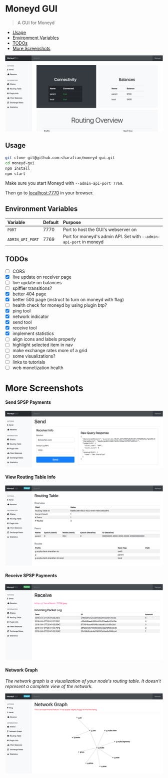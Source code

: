 # Moneyd GUI
> A GUI for Moneyd

- [Usage](#usage)
- [Environment Variables](#environment-variables)
- [TODOs](#todos)
- [More Screenshots](#more-screenshots)

![Status Page](./screenshots/status.png)

## Usage

```sh
git clone git@github.com:sharafian/moneyd-gui.git
cd moneyd-gui
npm install
npm start
```

Make sure you start Moneyd with `--admin-api-port 7769`.

Then go to [localhost:7770](http://localhost:7770) in your browser.

## Environment Variables

| Variable | Default | Purpose |
|:--|:--|:--|
| `PORT` | 7770 | Port to host the GUI's webserver on |
| `ADMIN_API_PORT` | 7769 | Port for moneyd's admin API. Set with `--admin-api-port` in moneyd |

## TODOs

- [ ] CORS
- [x] live update on receiver page
- [ ] live update on balances
- [ ] spiffier transitions?
- [x] better 404 page
- [x] better 500 page (instruct to turn on moneyd with flag)
- [ ] health check for moneyd by using plugin btp?
- [x] ping tool
- [x] network indicator
- [x] send tool
- [x] receive tool
- [x] implement statistics
- [ ] align icons and labels properly
- [ ] highlight selected item in nav
- [ ] make exchange rates more of a grid
- [ ] some visualizations?
- [ ] links to tutorials
- [ ] web monetization health

# More Screenshots

#### Send SPSP Payments

![Sending Page](./screenshots/send.png)

#### View Routing Table Info

![Routing Page](./screenshots/routing.png)

#### Receive SPSP Payments

![Receiving Page](./screenshots/receive.png)

#### Network Graph

_The network graph is a visualization of your node's routing table. It doesn't
represent a complete view of the network._

![Network Graph](./screenshots/graph.png)
